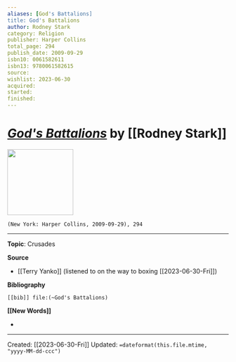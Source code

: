 ```yaml
---
aliases: [God's Battalions]
title: God's Battalions
author: Rodney Stark
category: Religion
publisher: Harper Collins
total_page: 294
publish_date: 2009-09-29
isbn10: 0061582611
isbn13: 9780061582615
source: 
wishlist: 2023-06-30
acquired: 
started: 
finished: 
---
```

# *[God's Battalions]()* by [[Rodney Stark]]

<img src="http://books.google.com/books/content?id=2g8iCLzG-aEC&printsec=frontcover&img=1&zoom=1&edge=curl&source=gbs_api" width=150>

`(New York: Harper Collins, 2009-09-29), 294`



--- 
**Topic**: Crusades

**Source**
- [[Terry Yanko]] (listened to on the way to boxing [[2023-06-30-Fri]])

**Bibliography**

```query
[[bib]] file:(~God's Battalions)
```
 

**[[New Words]]**

- 

---
Created: [[2023-06-30-Fri]]
Updated: `=dateformat(this.file.mtime, "yyyy-MM-dd-ccc")`
